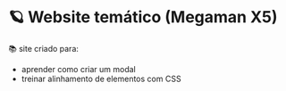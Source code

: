 # 🪐 Website temático (Megaman X5)
📚 site criado para:
  - aprender como criar um modal 
  - treinar alinhamento de elementos com CSS
